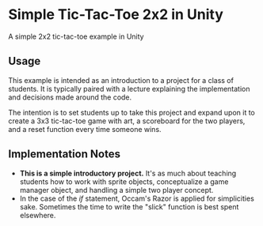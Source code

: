 # Simple Tic-Tac-Toe 2x2 in Unity
 A simple 2x2 tic-tac-toe example in Unity

 ## Usage
 This example is intended as an introduction to a project for a class of students. It is typically paired with a lecture explaining the implementation and decisions made around the code.
 
 The intention is to set students up to take this project and expand upon it to create a 3x3 tic-tac-toe game with art, a scoreboard for the two players, and a reset function every time someone wins.

 ## Implementation Notes
 * **This is a simple introductory project.** It's as much about teaching students how to work with sprite objects, conceptualize a game manager object, and handling a simple two player concept.
 * In the case of the _if_ statement, Occam's Razor is applied for simplicities sake. Sometimes the time to write the "slick" function is best spent elsewhere.
